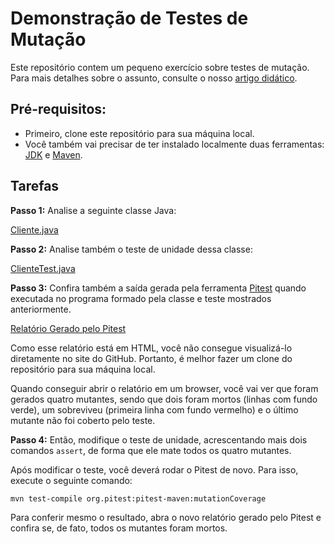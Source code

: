 # Demonstração de Testes de Mutação

Este repositório contem um pequeno exercício sobre testes de mutação. Para mais detalhes sobre o assunto, consulte o nosso [artigo didático](https://engsoftmoderna.info/artigos/testes-mutacao.html).

## Pré-requisitos:

* Primeiro, clone este repositório para sua máquina local.
* Você também vai precisar de ter instalado localmente duas ferramentas: [JDK](https://www.oracle.com/br/java/technologies/downloads/) e [Maven](download).

## Tarefas

**Passo 1:** Analise a seguinte classe Java:

[Cliente.java](./src/main/java/com/example/Cliente.java)

**Passo 2:**  Analise também o teste de unidade dessa classe:

[ClienteTest.java](./src/test/java/com/example/ClienteTest.java)

**Passo 3:**  Confira também a saída gerada pela ferramenta [Pitest](https://pitest.org/) quando executada no programa formado pela classe e teste mostrados anteriormente.

[Relatório Gerado pelo Pitest](./main/target/pit-reports/index.html)

Como esse relatório está em HTML, você não consegue visualizá-lo diretamente no site do GitHub. Portanto, é melhor fazer um clone do repositório para sua máquina local.

Quando conseguir abrir o relatório em um browser, você vai ver que foram gerados quatro mutantes, sendo que dois foram mortos (linhas com fundo verde), um sobreviveu (primeira linha com fundo vermelho) e o último mutante não foi coberto pelo teste.


**Passo 4:**  Então, modifique o teste de unidade, acrescentando mais dois comandos `assert`, de forma que ele mate todos os quatro mutantes.

Após modificar o teste, você deverá rodar o Pitest de novo. Para isso, execute o seguinte comando:

`mvn test-compile org.pitest:pitest-maven:mutationCoverage`

Para conferir mesmo o resultado, abra o novo relatório gerado pelo Pitest e confira se, de fato, todos os mutantes foram mortos.
